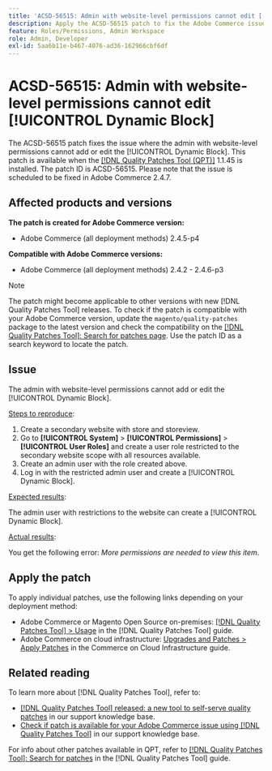 ```yaml
---
title: 'ACSD-56515: Admin with website-level permissions cannot edit [!UICONTROL Dynamic Block]'
description: Apply the ACSD-56515 patch to fix the Adobe Commerce issue where the admin with website-level permissions cannot add or edit the [!UICONTROL Dynamic Block].
feature: Roles/Permissions, Admin Workspace
role: Admin, Developer
exl-id: 5aa6b11e-b467-4076-ad36-162966cbf6df
---
```

# ACSD-56515: Admin with website-level permissions cannot edit [!UICONTROL Dynamic Block]

The ACSD-56515 patch fixes the issue where the admin with website-level permissions cannot add or edit the [!UICONTROL Dynamic Block]. This patch is available when the [[!DNL Quality Patches Tool (QPT)]](/help/announcements/adobe-commerce-announcements/magento-quality-patches-released-new-tool-to-self-serve-quality-patches.md) 1.1.45 is installed. The patch ID is ACSD-56515. Please note that the issue is scheduled to be fixed in Adobe Commerce 2.4.7.

## Affected products and versions

**The patch is created for Adobe Commerce version:**

* Adobe Commerce (all deployment methods) 2.4.5-p4

**Compatible with Adobe Commerce versions:**

* Adobe Commerce (all deployment methods) 2.4.2 - 2.4.6-p3

>[!NOTE]
>
>The patch might become applicable to other versions with new [!DNL Quality Patches Tool] releases. To check if the patch is compatible with your Adobe Commerce version, update the `magento/quality-patches` package to the latest version and check the compatibility on the [[!DNL Quality Patches Tool]: Search for patches page](https://experienceleague.adobe.com/tools/commerce-quality-patches/index.html). Use the patch ID as a search keyword to locate the patch.

## Issue

The admin with website-level permissions cannot add or edit the [!UICONTROL Dynamic Block].

<u>Steps to reproduce</u>:

1. Create a secondary website with store and storeview.
1. Go to **[!UICONTROL System]** > **[!UICONTROL Permissions]** > **[!UICONTROL User Roles]** and create a user role restricted to the secondary website scope with all resources available.
1. Create an admin user with the role created above.
1. Log in with the restricted admin user and create a [!UICONTROL Dynamic Block]. 

<u>Expected results</u>:

The admin user with restrictions to the website can create a [!UICONTROL Dynamic Block].

<u>Actual results</u>:

You get the following error: *More permissions are needed to view this item*.

## Apply the patch

To apply individual patches, use the following links depending on your deployment method:

* Adobe Commerce or Magento Open Source on-premises: [[!DNL Quality Patches Tool] > Usage](https://experienceleague.adobe.com/docs/commerce-operations/tools/quality-patches-tool/usage.html) in the [!DNL Quality Patches Tool] guide.
* Adobe Commerce on cloud infrastructure: [Upgrades and Patches > Apply Patches](https://experienceleague.adobe.com/docs/commerce-cloud-service/user-guide/develop/upgrade/apply-patches.html) in the Commerce on Cloud Infrastructure guide.

## Related reading

To learn more about [!DNL Quality Patches Tool], refer to:

* [[!DNL Quality Patches Tool] released: a new tool to self-serve quality patches](/help/announcements/adobe-commerce-announcements/magento-quality-patches-released-new-tool-to-self-serve-quality-patches.md) in our support knowledge base.
* [Check if patch is available for your Adobe Commerce issue using [!DNL Quality Patches Tool]](/help/support-tools/patches-available-in-qpt-tool/check-patch-for-magento-issue-with-magento-quality-patches.md) in our support knowledge base.

For info about other patches available in QPT, refer to [[!DNL Quality Patches Tool]: Search for patches](https://experienceleague.adobe.com/tools/commerce-quality-patches/index.html) in the [!DNL Quality Patches Tool] guide.

